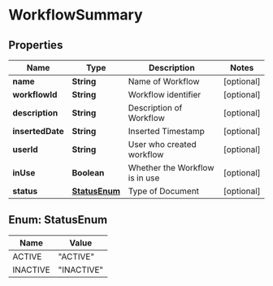 

# WorkflowSummary


## Properties

| Name | Type | Description | Notes |
|------------ | ------------- | ------------- | -------------|
|**name** | **String** | Name of Workflow |  [optional] |
|**workflowId** | **String** | Workflow identifier |  [optional] |
|**description** | **String** | Description of Workflow |  [optional] |
|**insertedDate** | **String** | Inserted Timestamp |  [optional] |
|**userId** | **String** | User who created workflow |  [optional] |
|**inUse** | **Boolean** | Whether the Workflow is in use |  [optional] |
|**status** | [**StatusEnum**](#StatusEnum) | Type of Document |  [optional] |



## Enum: StatusEnum

| Name | Value |
|---- | -----|
| ACTIVE | &quot;ACTIVE&quot; |
| INACTIVE | &quot;INACTIVE&quot; |



